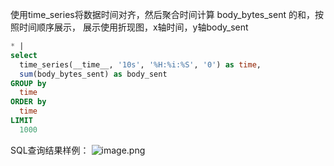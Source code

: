 使用time_series将数据时间对齐，然后聚合时间计算 body_bytes_sent 的和，按照时间顺序展示， 展示使用折现图，x轴时间，y轴body_sent
```sql
* |
select
  time_series(__time__, '10s', '%H:%i:%S', '0') as time,
  sum(body_bytes_sent) as body_sent
GROUP by
  time
ORDER by
  time
LIMIT
  1000
```
SQL查询结果样例：
![image.png](/img/src/sqldemo/tomcat流出流量统计/d234a7f0d98ed8507a74f4f52d1632083a0e5c40d14ab2364eee63630ddbf22c.png)

